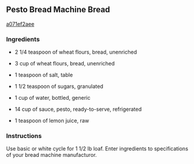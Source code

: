 ## Pesto Bread Machine Bread

[a071ef2aee](http://www.food.com/recipe/pesto-bread-machine-bread-43166)

### Ingredients

 - 2 1/4 teaspoon of wheat flours, bread, unenriched

 - 3 cup of wheat flours, bread, unenriched

 - 1 teaspoon of salt, table

 - 1 1/2 teaspoon of sugars, granulated

 - 1 cup of water, bottled, generic

 - 14 cup of sauce, pesto, ready-to-serve, refrigerated

 - 1 teaspoon of lemon juice, raw

### Instructions

Use basic or white cycle for 1 1/2 lb loaf. Enter ingredients to specifications of your bread machine manufacturor.
